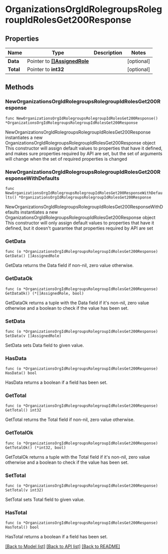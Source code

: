 # OrganizationsOrgIdRolegroupsRolegroupIdRolesGet200Response

## Properties

Name | Type | Description | Notes
------------ | ------------- | ------------- | -------------
**Data** | Pointer to [**[]AssignedRole**](AssignedRole.md) |  | [optional] 
**Total** | Pointer to **int32** |  | [optional] 

## Methods

### NewOrganizationsOrgIdRolegroupsRolegroupIdRolesGet200Response

`func NewOrganizationsOrgIdRolegroupsRolegroupIdRolesGet200Response() *OrganizationsOrgIdRolegroupsRolegroupIdRolesGet200Response`

NewOrganizationsOrgIdRolegroupsRolegroupIdRolesGet200Response instantiates a new OrganizationsOrgIdRolegroupsRolegroupIdRolesGet200Response object
This constructor will assign default values to properties that have it defined,
and makes sure properties required by API are set, but the set of arguments
will change when the set of required properties is changed

### NewOrganizationsOrgIdRolegroupsRolegroupIdRolesGet200ResponseWithDefaults

`func NewOrganizationsOrgIdRolegroupsRolegroupIdRolesGet200ResponseWithDefaults() *OrganizationsOrgIdRolegroupsRolegroupIdRolesGet200Response`

NewOrganizationsOrgIdRolegroupsRolegroupIdRolesGet200ResponseWithDefaults instantiates a new OrganizationsOrgIdRolegroupsRolegroupIdRolesGet200Response object
This constructor will only assign default values to properties that have it defined,
but it doesn't guarantee that properties required by API are set

### GetData

`func (o *OrganizationsOrgIdRolegroupsRolegroupIdRolesGet200Response) GetData() []AssignedRole`

GetData returns the Data field if non-nil, zero value otherwise.

### GetDataOk

`func (o *OrganizationsOrgIdRolegroupsRolegroupIdRolesGet200Response) GetDataOk() (*[]AssignedRole, bool)`

GetDataOk returns a tuple with the Data field if it's non-nil, zero value otherwise
and a boolean to check if the value has been set.

### SetData

`func (o *OrganizationsOrgIdRolegroupsRolegroupIdRolesGet200Response) SetData(v []AssignedRole)`

SetData sets Data field to given value.

### HasData

`func (o *OrganizationsOrgIdRolegroupsRolegroupIdRolesGet200Response) HasData() bool`

HasData returns a boolean if a field has been set.

### GetTotal

`func (o *OrganizationsOrgIdRolegroupsRolegroupIdRolesGet200Response) GetTotal() int32`

GetTotal returns the Total field if non-nil, zero value otherwise.

### GetTotalOk

`func (o *OrganizationsOrgIdRolegroupsRolegroupIdRolesGet200Response) GetTotalOk() (*int32, bool)`

GetTotalOk returns a tuple with the Total field if it's non-nil, zero value otherwise
and a boolean to check if the value has been set.

### SetTotal

`func (o *OrganizationsOrgIdRolegroupsRolegroupIdRolesGet200Response) SetTotal(v int32)`

SetTotal sets Total field to given value.

### HasTotal

`func (o *OrganizationsOrgIdRolegroupsRolegroupIdRolesGet200Response) HasTotal() bool`

HasTotal returns a boolean if a field has been set.


[[Back to Model list]](../README.md#documentation-for-models) [[Back to API list]](../README.md#documentation-for-api-endpoints) [[Back to README]](../README.md)


